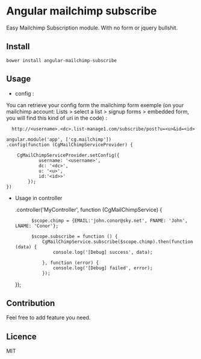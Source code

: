 Angular mailchimp subscribe
=============

Easy Mailchimp Subscription module. With no form or jquery bullshit.

Install
------------
```
bower install angular-mailchimp-subscribe
```

Usage
-------------

  * config :

  You can retrieve your config form the mailchimp form exemple (on your mailchimp account: Lists > select a list > signup forms > embedded form, you will find this kind of uri in the code) :

```
  http://<username>.<dc>.list-manage1.com/subscribe/post?u=<u>&id=<id>
```

    angular.module('app', ['cg.mailchimp'])
    .config(function (CgMailChimpServiceProvider) {

        CgMailChimpServiceProvider.setConfig({
                username: '<username>',
                dc: '<dc>',
                u: '<u>',
                id:'<id>>'
            });
    })


  * Usage in controller



    .controller('MyController', function (CgMailChimpService) {

              $scope.chimp = {EMAIL:'john.conor@sky.net', FNAME: 'John', LNAME: 'Conor'};

              $scope.subscribe = function () {
                  CgMailChimpService.subscribe($scope.chimp).then(function (data) {
                      console.log('[Debug] success', data);

                  }, function (error) {
                      console.log('[Debug] failed', error);
                  });
    });

Contribution
---------------
Feel free to add feature you need.


Licence
-----------------
MIT



